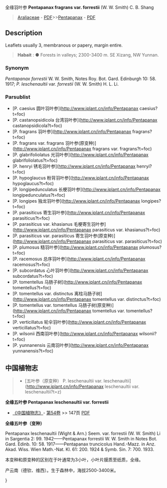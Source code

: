 全缘羽叶参 **Pentapanax fragrans var. forrestii** (W. W. Smith) C. B. Shang

> [Araliaceae](http://www.iplant.cn/info/Araliaceae?t=foc) - [PDF](http://www.iplant.cn/foc/pdf/Araliaceae.pdf)>>[Pentapanax](http://www.iplant.cn/info/Pentapanax?t=foc) - [PDF](http://www.iplant.cn/foc/pdf/Pentapanax.pdf)

## Description

Leaflets usually 3, membranous or papery, margin entire.

> **Habait** : 
>● Forests in valleys; 2300-3400 m. SE Xizang, NW Yunnan.

### Synonym
*Pentapanax forrestii* W. W. Smith, Notes Roy. Bot. Gard. Edinburgh 10: 58. 1917; *P. leschenaultii* var. *forrestii* (W. W. Smith) H. L. Li.

### Parsublist

* [P.  caesius  圆叶羽叶参](http://www.iplant.cn/info/Pentapanax caesius?t=foc)
* [P.  castanopsidicola  台湾羽叶参](http://www.iplant.cn/info/Pentapanax castanopsidicola?t=foc)
* [P.  fragrans  羽叶参](http://www.iplant.cn/info/Pentapanax fragrans?t=foc)
* [P.  fragrans var. fragrans  羽叶参(原变种)](http://www.iplant.cn/info/Pentapanax fragrans var. fragrans?t=foc)
* [P.  glabrifoliolatus  光羽叶参](http://www.iplant.cn/info/Pentapanax glabrifoliolatus?t=foc)
* [P.  henryi  锈毛羽叶参](http://www.iplant.cn/info/Pentapanax henryi?t=foc)
* [P.  hypoglaucus  粉背羽叶参](http://www.iplant.cn/info/Pentapanax hypoglaucus?t=foc)
* [P.  longipedunculatus  长梗羽叶参](http://www.iplant.cn/info/Pentapanax longipedunculatus?t=foc)
* [P.  longipes  独龙羽叶参](http://www.iplant.cn/info/Pentapanax longipes?t=foc)
* [P.  parasiticus  寄生羽叶参](http://www.iplant.cn/info/Pentapanax parasiticus?t=foc)
* [P.  parasiticus var. khasianus  毛梗寄生羽叶参](http://www.iplant.cn/info/Pentapanax parasiticus var. khasianus?t=foc)
* [P.  parasiticus var. parasiticus  寄生羽叶参(原变种)](http://www.iplant.cn/info/Pentapanax parasiticus var. parasiticus?t=foc)
* [P.  plumosus  糙羽叶参](http://www.iplant.cn/info/Pentapanax plumosus?t=foc)
* [P.  racemosus  总序羽叶参](http://www.iplant.cn/info/Pentapanax racemosus?t=foc)
* [P.  subcordatus  心叶羽叶参](http://www.iplant.cn/info/Pentapanax subcordatus?t=foc)
* [P.  tomentellus  马肠子树](http://www.iplant.cn/info/Pentapanax tomentellus?t=foc)
* [P.  tomentellus var. distinctus  离柱马肠子树](http://www.iplant.cn/info/Pentapanax tomentellus var. distinctus?t=foc)
* [P.  tomentellus var. tomentellus  马肠子树(原变种)](http://www.iplant.cn/info/Pentapanax tomentellus var. tomentellus?t=foc)
* [P.  verticillatus  轮伞羽叶参](http://www.iplant.cn/info/Pentapanax verticillatus?t=foc)
* [P.  wilsonii  西南羽叶参](http://www.iplant.cn/info/Pentapanax wilsonii?t=foc)
* [P.  yunnanensis  云南羽叶参](http://www.iplant.cn/info/Pentapanax yunnanensis?t=foc)

## 中国植物志

> * [五叶参（原变种）  P.  leschenaultii var. leschenaultii](http://www.iplant.cn/info/Pentapanax leschenaultii var. leschenaultii?t=z)

**全缘五叶参 Pentapanax leschenaultii var. forrestii**

* [《中国植物志》](http://www.iplant.cn/frps)- [第54卷](http://www.iplant.cn/frps/vol/54) >> 147页 [PDF](http://www.iplant.cn/frps/pdf/54/147b.PDF)

**全缘五叶参（变种）**

Pentapanax leschenaultii (Wight & Arn.) Seem. var. forrestii (W. W. Smith) Li in Sargentia 2: 99. 1942——Pentapanax forrestii W. W. Smith in Notes Bot. Gard. Edinb. 10: 58. 1917——Pentapanax truncicolus Hand.-Mazz. in Anz. Akad. Wiss. Wien Math.-Nat. Kl. 61: 200. 1924 & Symb. Sin. 7: 700. 1933.

本变种和原变种的区别在于叶通常为3小叶，小叶片膜质至纸质，全缘。

产云南（德钦、维西）。生于森林中，海拔2500-3400米。

}